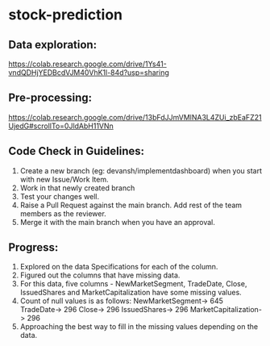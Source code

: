 # stock-prediction

## Data exploration:
https://colab.research.google.com/drive/1Ys41-vndQDHjYEDBcdVJM40VhK1l-84d?usp=sharing

## Pre-processing:
https://colab.research.google.com/drive/13bFdJJmVMlNA3L4ZUi_zbEaFZ21UjedG#scrollTo=0JldAbH11VNn

## Code Check in Guidelines:

1. Create a new branch (eg: devansh/implementdashboard) when you start with new Issue/Work Item.
2. Work in that newly created branch
3. Test your changes well.
4. Raise a Pull Request against the main branch. Add rest of the team members as the reviewer.
5. Merge it with the main branch when you have an approval.

## Progress:

1. Explored on the data Specifications for each of the column.
2. Figured out the columns that have missing data.
3. For this data,  five columns - NewMarketSegment, TradeDate, Close, IssuedShares and MarketCapitalization have some missing values.
4. Count of null values is as follows:
      NewMarketSegment->  645
      TradeDate-> 296
      Close-> 296
      IssuedShares-> 296
      MarketCapitalization-> 296
5. Approaching the best way to fill in the missing values depending on the data.     
